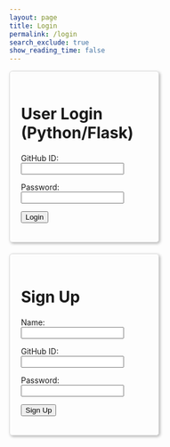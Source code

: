 ```yaml
---
layout: page 
title: Login
permalink: /login
search_exclude: true
show_reading_time: false 
---
```

<style>
.login-container {
    display: flex;
    justify-content: space-between;
    flex-wrap: wrap; /* allows the cards to wrap onto the next line if the screen is too small */
}

.login-card {
    margin-top: 0; /* remove the top margin */
    width: 45%;
    border: 1px solid #ddd;
    border-radius: 5px;
    padding: 20px;
    box-shadow: 2px 2px 5px rgba(0, 0, 0, 0.3);
    margin-bottom: 20px;
    overflow-x: auto; /* Enable horizontal scrolling */
}

.login-card h1 {
    margin-bottom: 20px;
}

.signup-card {
    margin-top: 0; /* remove the top margin */
    width: 45%;
    border: 1px solid #ddd;
    border-radius: 5px;
    padding: 20px;
    box-shadow: 2px 2px 5px rgba(0, 0, 0, 0.3);
    margin-bottom: 20px;
    overflow-x: auto; /* Enable horizontal scrolling */
}

.signup-card h1 {
    margin-bottom: 20px;
}

</style>

<div class="login-container">
    <!-- Python Login Form -->
    <div class="login-card">
        <h1 id="pythonTitle">User Login (Python/Flask)</h1>
        <form id="pythonForm" onsubmit="pythonLogin(); return false;">
            <p>
                <label>
                    GitHub ID:
                    <input type="text" name="uid" id="uid" required>
                </label>
            </p>
            <p>
                <label>
                    Password:
                    <input type="password" name="password" id="password" required>
                </label>
            </p>
            <p>
                <button type="submit">Login</button>
            </p>
            <p id="message" style="color: red;"></p>
        </form>
    </div>
    <div class="signup-card">
        <h1 id="signupTitle">Sign Up</h1>
        <form id="signupForm" onsubmit="signup(); return false;">
            <p>
                <label>
                    Name:
                    <input type="text" name="name" id="name" required>
                </label>
            </p>
            <p>
                <label>
                    GitHub ID:
                    <input type="text" name="signupUid" id="signupUid" required>
                </label>
            </p>
            <p>
                <label>
                    Password:
                    <input type="password" name="signupPassword" id="signupPassword" required>
                </label>
            </p>
            <p>
                <button type="submit">Sign Up</button>
            </p>
            <p id="signupMessage" style="color: green;"></p>
        </form>
    </div>
</div>

<script type="module">
    import { login, pythonURI, fetchOptions } from '{{site.baseurl}}/assets/js/api/config.js';

    // Function to handle Python login
    window.pythonLogin = function() {
        const options = {
            URL: `${pythonURI}/api/authenticate`,
            callback: pythonDatabase,
            message: "message",
            method: "POST",
            cache: "no-cache",
            body: {
                uid: document.getElementById("uid").value,
                password: document.getElementById("password").value,
            }
        };
        login(options);
    }

    // Function to handle signup
    window.signup = function() {
    const signupButton = document.querySelector(".signup-card button");

    // Disable the button and change its color
    signupButton.disabled = true;
    signupButton.style.backgroundColor = '#d3d3d3'; // Light gray to indicate disabled state

    const signupOptions = {
        URL: `${pythonURI}/api/user`,
        method: "POST",
        cache: "no-cache",
        body: {
            name: document.getElementById("name").value,
            uid: document.getElementById("signupUid").value,
            password: document.getElementById("signupPassword").value,
        }
    };

    fetch(signupOptions.URL, {
        method: signupOptions.method,
        headers: {
            "Content-Type": "application/json"
        },
        body: JSON.stringify(signupOptions.body)
    })
    .then(response => {
        if (!response.ok) {
            throw new Error(`Signup failed: ${response.status}`);
        }
        return response.json();
    })
    .then(data => {
        document.getElementById("signupMessage").textContent = "Signup successful!";
        // Optionally redirect to login page or handle as needed
        // window.location.href = '{{site.baseurl}}/profile';
    })
    .catch(error => {
        console.error("Signup Error:", error);
        document.getElementById("signupMessage").textContent = `Signup Error: ${error.message}`;
        // Re-enable the button if there is an error
        signupButton.disabled = false;
        signupButton.style.backgroundColor = ''; // Reset to default color
    });
}


    // Function to fetch and display Python data
    function pythonDatabase() {
        const URL = `${pythonURI}/api/id`;

        fetch(URL, fetchOptions)
            .then(response => {
                if (!response.ok) {
                    throw new Error(`Flask server response: ${response.status}`);
                }
                return response.json();
            })
            .then(data => {
                window.location.href = '{{site.baseurl}}/profile';
            })
            .catch(error => {
                console.error("Python Database Error:", error);
                const errorMsg = `Python Database Error: ${error.message}`;
            });
    }

    // Call relevant database functions on the page load
    window.onload = function() {
         pythonDatabase();
    };
</script>
